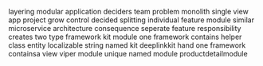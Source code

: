 layering modular application deciders team problem monolith single view app project grow control decided splitting individual feature module similar microservice architecture consequence seperate feature responsibility creates two type framework kit module one framework contains helper class entity localizable string named kit deeplinkkit hand one framework containsa view viper module unique named module productdetailmodule